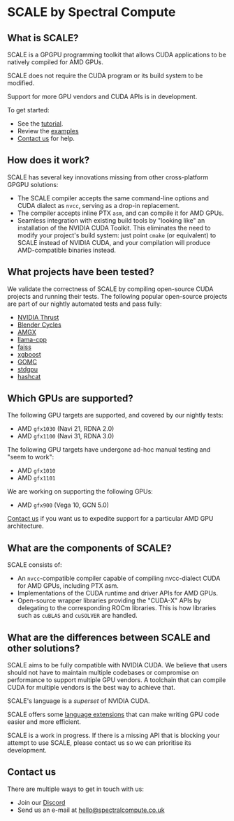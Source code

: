 # SCALE by Spectral Compute

## What is SCALE?

SCALE is a GPGPU programming toolkit that allows CUDA applications to be
natively compiled for AMD GPUs.

SCALE does not require the CUDA program or its build system to be modified.

Support for more GPU vendors and CUDA APIs is in development.

To get started:

- See the [tutorial](./manual/02-how-to-use.md).
- Review the [examples](./examples/index.md)
- [Contact us](#contact-us) for help.

## How does it work?

SCALE has several key innovations missing from other cross-platform GPGPU
solutions:

- The SCALE compiler accepts the same command-line options and CUDA dialect
  as `nvcc`, serving as a drop-in replacement.
- The compiler accepts inline PTX `asm`, and can compile it for AMD GPUs.
- Seamless integration with existing build tools by "looking like" an
  installation of the NVIDIA CUDA Toolkit.
  This eliminates the need to modify your project's build system: just point
  `cmake` (or equivalent) to SCALE instead of NVIDIA CUDA, and your compilation
  will produce AMD-compatible binaries instead.

## What projects have been tested?

We validate the correctness of SCALE by compiling open-source CUDA projects and
running their tests.
The following popular open-source projects are part of our nightly automated
tests and pass fully:

- [NVIDIA Thrust](https://github.com/NVIDIA/thrust)
- [Blender Cycles](https://github.com/blender/cycles)
- [AMGX](https://github.com/NVIDIA/AMGX)
- [llama-cpp](https://github.com/ggerganov/llama.cpp)
- [faiss](https://github.com/facebookresearch/faiss)
- [xgboost](https://github.com/dmlc/xgboost)
- [GOMC](https://github.com/GOMC-WSU/GOMC)
- [stdgpu](https://github.com/stotko/stdgpu)
- [hashcat](https://github.com/hashcat/hashcat)

## Which GPUs are supported?

The following GPU targets are supported, and covered by our nightly tests:

- AMD `gfx1030` (Navi 21, RDNA 2.0)
- AMD `gfx1100` (Navi 31, RDNA 3.0)

The following GPU targets have undergone ad-hoc manual testing and "seem to 
work":

- AMD `gfx1010`
- AMD `gfx1101`

We are working on supporting the following GPUs:

- AMD `gfx900` (Vega 10, GCN 5.0)

[Contact us](#contact-us) if you want us to expedite support for a particular AMD GPU
architecture.

## What are the components of SCALE?

SCALE consists of:

- An `nvcc`-compatible compiler capable of compiling nvcc-dialect CUDA for AMD
  GPUs, including PTX asm.
- Implementations of the CUDA runtime and driver APIs for AMD GPUs.
- Open-source wrapper libraries providing the "CUDA-X" APIs by delegating to the
  corresponding ROCm libraries.
  This is how libraries such as `cuBLAS` and `cuSOLVER` are handled.

## What are the differences between SCALE and other solutions?

SCALE aims to be fully compatible with NVIDIA CUDA.
We believe that users should not have to maintain multiple codebases or
compromise on performance to support multiple GPU vendors. A toolchain that 
can compile CUDA for multiple vendors is the best way to achieve that.

SCALE's language is a _superset_ of NVIDIA CUDA.

SCALE offers some [language extensions](./manual/language-extensions.md)
that can make writing GPU code easier and more efficient.

SCALE is a work in progress. If there is a missing API that is blocking your
attempt to use SCALE, please contact us so we can prioritise its development.

## Contact us

There are multiple ways to get in touch with us:

 - Join our [Discord](https://discord.gg/KNpgGbTc38)
 - Send us an e-mail at [hello@spectralcompute.co.uk](mailto:hello@spectralcompute.co.uk)
